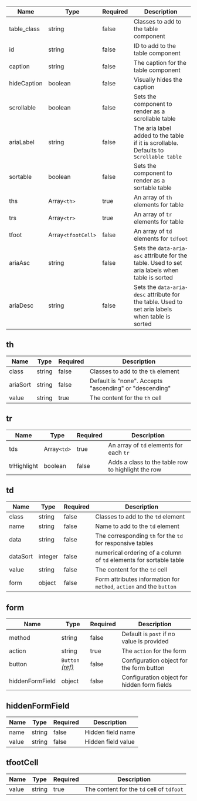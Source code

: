 | Name        | Type               | Required | Description                                                                                     |
| ----------- | ------------------ | -------- | ----------------------------------------------------------------------------------------------- |
| table_class | string             | false    | Classes to add to the table component                                                           |
| id          | string             | false    | ID to add to the table component                                                                |
| caption     | string             | false    | The caption for the table component                                                             |
| hideCaption | boolean            | false    | Visually hides the caption                                                                      |
| scrollable  | boolean            | false    | Sets the component to render as a scrollable table                                              |
| ariaLabel   | string             | false    | The aria label added to the table if it is scrollable. Defaults to `Scrollable table`           |
| sortable    | boolean            | false    | Sets the component to render as a sortable table                                                |
| ths         | Array`<th>`        | true     | An array of `th` elements for table                                                             |
| trs         | Array`<tr>`        | true     | An array of `tr` elements for table                                                             |
| tfoot       | Array`<tfootCell>` | false    | An array of `td` elements for `tdfoot`                                                          |
| ariaAsc     | string             | false    | Sets the `data-aria-asc` attribute for the table. Used to set aria labels when table is sorted  |
| ariaDesc    | string             | false    | Sets the `data-aria-desc` attribute for the table. Used to set aria labels when table is sorted |

## th

| Name     | Type   | Required | Description                                            |
| -------- | ------ | -------- | ------------------------------------------------------ |
| class    | string | false    | Classes to add to the `th` element                     |
| ariaSort | string | false    | Default is "none". Accepts "ascending" or "descending" |
| value    | string | true     | The content for the `th` cell                          |

## tr

| Name        | Type        | Required | Description                                        |
| ----------- | ----------- | -------- | -------------------------------------------------- |
| tds         | Array`<td>` | true     | An array of `td` elements for each `tr`            |
| trHighlight | boolean     | false    | Adds a class to the table row to highlight the row |

## td

| Name     | Type    | Required | Description                                                         |
| -------- | ------- | -------- | ------------------------------------------------------------------- |
| class    | string  | false    | Classes to add to the `td` element                                  |
| name     | string  | false    | Name to add to the `td` element                                     |
| data     | string  | false    | The corresponding `th` for the `td` for responsive tables           |
| dataSort | integer | false    | numerical ordering of a column of `td` elements for sortable table  |
| value    | string  | false    | The content for the `td` cell                                       |
| form     | object  | false    | Form attributes information for `method`, `action` and the `button` |

## form

| Name            | Type                                   | Required | Description                                 |
| --------------- | -------------------------------------- | -------- | ------------------------------------------- |
| method          | string                                 | false    | Default is `post` if no value is provided   |
| action          | string                                 | true     | The `action` for the form                   |
| button          | `Button` [_(ref)_](/components/button) | false    | Configuration object for the form button    |
| hiddenFormField | object                                 | false    | Configuration object for hidden form fields |

## hiddenFormField

| Name  | Type   | Required | Description        |
| ----- | ------ | -------- | ------------------ |
| name  | string | false    | Hidden field name  |
| value | string | false    | Hidden field value |

## tfootCell

| Name  | Type   | Required | Description                               |
| ----- | ------ | -------- | ----------------------------------------- |
| value | string | true     | The content for the `td` cell of `tdfoot` |
